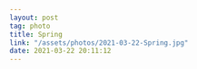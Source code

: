 ```yaml
---
layout: post
tag: photo
title: Spring
link: "/assets/photos/2021-03-22-Spring.jpg"
date: 2021-03-22 20:11:12
---
```

